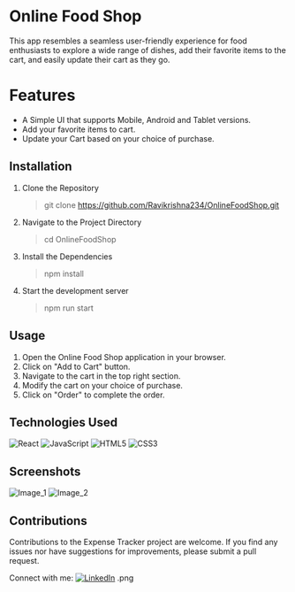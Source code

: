 # Online Food Shop

This app resembles a seamless user-friendly experience for food enthusiasts to explore a wide range of dishes, add their favorite items to the cart, and easily update their cart as they go.

# Features
- A Simple UI that supports Mobile, Android and Tablet versions.
- Add your favorite items to cart.
- Update your Cart based on your choice of purchase.

## Installation
1) Clone the Repository
	> git clone https://github.com/Ravikrishna234/OnlineFoodShop.git
2) Navigate to the Project Directory
	> cd OnlineFoodShop
3) Install the Dependencies
	> npm install
4) Start the development server
	> npm run start

## Usage
1. Open the Online Food Shop application in your browser.
2. Click on "Add to Cart" button.
3. Navigate to the cart in the top right section.
4. Modify the cart on your choice of purchase.
5. Click on "Order" to complete the order.

## Technologies Used

![React](https://img.shields.io/badge/react-%2320232a.svg?style=for-the-badge&logo=react&logoColor=%2361DAFB) ![JavaScript](https://img.shields.io/badge/javascript-%23323330.svg?style=for-the-badge&logo=javascript&logoColor=%23F7DF1E) ![HTML5](https://img.shields.io/badge/html5-%23E34F26.svg?style=for-the-badge&logo=html5&logoColor=white) ![CSS3](https://img.shields.io/badge/css3-%231572B6.svg?style=for-the-badge&logo=css3&logoColor=white) 

## Screenshots
![Image_1](https://user-images.githubusercontent.com/41903289/244580317-96fe9f68-9f90-40b1-8460-3d250df5a09a)
![Image_2](https://github.com/Ravikrishna234/OnlineFoodShop/assets/41903289/c0f25a8c-0bdf-46c0-b183-19c7e243cf69)

## Contributions
Contributions to the Expense Tracker project are welcome. If you find any issues nor have suggestions for improvements, please submit a pull request.

Connect with me: 
[![LinkedIn](https://img.shields.io/badge/linkedin-%230077B5.svg?style=for-the-badge&logo=linkedin&logoColor=white)](https://www.linkedin.com/in/dontula-ravikrishna-905722165/)
.png
